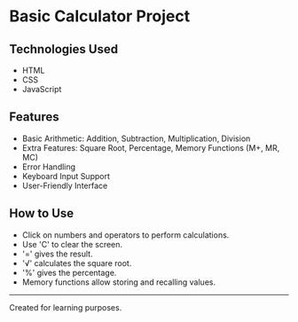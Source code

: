 
# Basic Calculator Project

## Technologies Used
- HTML
- CSS
- JavaScript

## Features
- Basic Arithmetic: Addition, Subtraction, Multiplication, Division
- Extra Features: Square Root, Percentage, Memory Functions (M+, MR, MC)
- Error Handling
- Keyboard Input Support
- User-Friendly Interface

## How to Use
- Click on numbers and operators to perform calculations.
- Use 'C' to clear the screen.
- '=' gives the result.
- '√' calculates the square root.
- '%' gives the percentage.
- Memory functions allow storing and recalling values.

---
Created for learning purposes.
